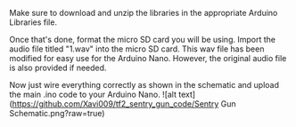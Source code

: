 Make sure to download and unzip the libraries in the appropriate Arduino Libraries file.

Once that's done, format the micro SD card you will be using. Import the audio file titled "1.wav" into the micro SD card. This wav file has been modified for easy use for the Arduino Nano. However, the original audio file is also provided if needed.

Now just wire everything correctly as shown in the schematic and upload the main .ino code to your Arduino Nano.
![alt text](https://github.com/Xavi009/tf2_sentry_gun_code/Sentry Gun Schematic.png?raw=true)
